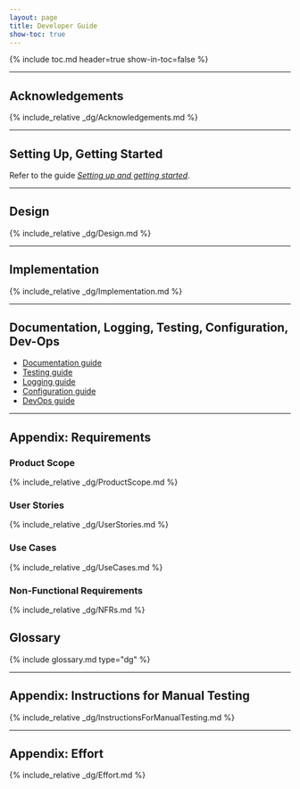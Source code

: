 ```yaml
---
layout: page
title: Developer Guide
show-toc: true
---
```


{% include toc.md header=true show-in-toc=false %}

---

## Acknowledgements

{% include_relative _dg/Acknowledgements.md %}

---

## Setting Up, Getting Started

Refer to the guide [_Setting up and getting started_](SettingUp.md).

---

## Design

{% include_relative _dg/Design.md %}

---

## Implementation

{% include_relative _dg/Implementation.md %}

___

## Documentation, Logging, Testing, Configuration, Dev-Ops

* [Documentation guide](Documentation.md)
* [Testing guide](Testing.md)
* [Logging guide](Logging.md)
* [Configuration guide](Configuration.md)
* [DevOps guide](DevOps.md)

---

## Appendix: Requirements

### Product Scope

{% include_relative _dg/ProductScope.md %}

### User Stories

{% include_relative _dg/UserStories.md %}

### Use Cases

{% include_relative _dg/UseCases.md %}

### Non-Functional Requirements

{% include_relative _dg/NFRs.md %}

## Glossary

{% include glossary.md type="dg" %}

---

## Appendix: Instructions for Manual Testing

{% include_relative _dg/InstructionsForManualTesting.md %}

---

## Appendix: Effort


{% include_relative _dg/Effort.md %}
